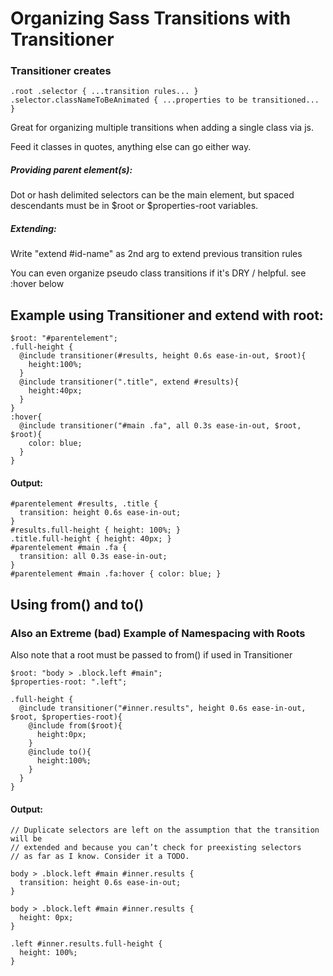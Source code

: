 # Organizing Sass Transitions with Transitioner

### Transitioner creates

    .root .selector { ...transition rules... }
    .selector.classNameToBeAnimated { ...properties to be transitioned... }

Great for organizing multiple transitions when adding a single class via js.

Feed it classes in quotes, anything else can go either way.

##### Providing parent element(s):
Dot or hash delimited selectors can be the main element, but spaced descendants must be in $root or $properties-root variables.

##### Extending:
Write "extend #id-name" as 2nd arg to extend previous transition rules

You can even organize pseudo class transitions if it's DRY / helpful. see :hover below

## Example using Transitioner and extend with root:

    $root: "#parentelement";
    .full-height {
      @include transitioner(#results, height 0.6s ease-in-out, $root){
        height:100%;
      }
      @include transitioner(".title", extend #results){
        height:40px;
      }
    }
    :hover{
      @include transitioner("#main .fa", all 0.3s ease-in-out, $root, $root){
        color: blue;
      }
    }

#### Output:

    #parentelement #results, .title { 
      transition: height 0.6s ease-in-out;
    }
    #results.full-height { height: 100%; }
    .title.full-height { height: 40px; }
    #parentelement #main .fa {
      transition: all 0.3s ease-in-out;
    }
    #parentelement #main .fa:hover { color: blue; }

## Using from() and to()
### Also an Extreme (bad) Example of Namespacing with Roots

Also note that a root must be passed to from() if used in Transitioner

    $root: "body > .block.left #main";
    $properties-root: ".left";

    .full-height {
      @include transitioner("#inner.results", height 0.6s ease-in-out, $root, $properties-root){
        @include from($root){
          height:0px;
        }
        @include to(){
          height:100%;
        }
      }
    }

#### Output:
    
    // Duplicate selectors are left on the assumption that the transition will be
    // extended and because you can’t check for preexisting selectors
    // as far as I know. Consider it a TODO.

    body > .block.left #main #inner.results {
      transition: height 0.6s ease-in-out;
    }

    body > .block.left #main #inner.results {
      height: 0px;
    }

    .left #inner.results.full-height {
      height: 100%;
    }
